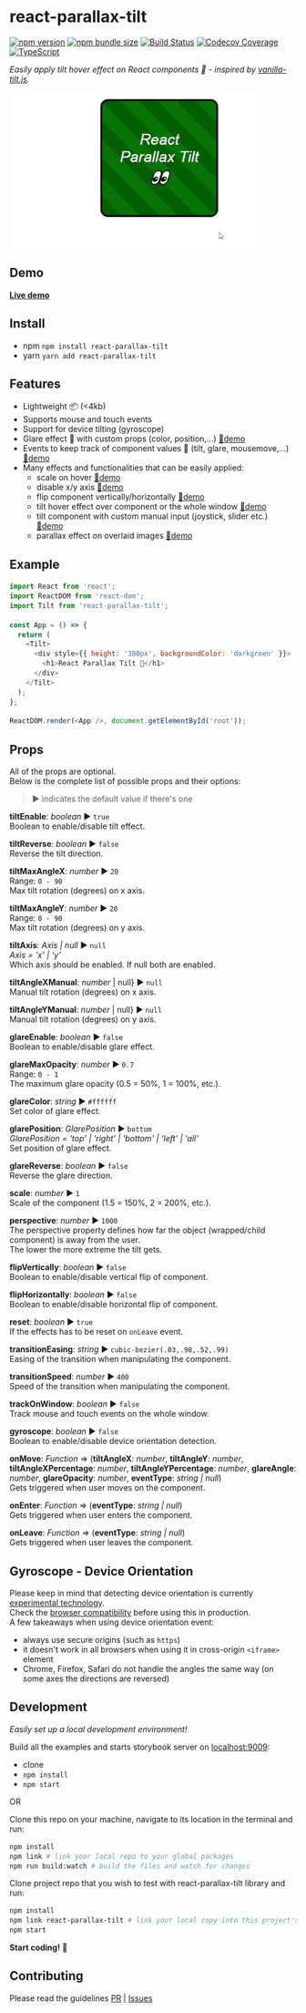 # react-parallax-tilt

[![npm version][npm-badge]][npm-url]
[![npm bundle size][size-badge]][npm-url]
[![Build Status][build-badge]][build-url]
[![Codecov Coverage][coverage-badge]][coverage-url]
[![TypeScript][typescript-badge]][typescript-url]

_Easily apply tilt hover effect on React components 👀 - inspired by [vanilla-tilt.js](https://github.com/micku7zu/vanilla-tilt.js/)._

![](demo.gif)

## Demo

**[Live demo](https://mkosir.github.io/react-parallax-tilt)**

## Install

- npm `npm install react-parallax-tilt`
- yarn `yarn add react-parallax-tilt`

## Features

- Lightweight 📦 (<4kb)
- Supports mouse and touch events
- Support for device tilting (gyroscope)
- Glare effect 🌟 with custom props (color, position,...) [🔗demo](https://mkosir.github.io/react-parallax-tilt/?path=/story/react-parallax-tilt--parallax-effect-glare-scale)
- Events to keep track of component values 📐 (tilt, glare, mousemove,...) [🔗demo](https://mkosir.github.io/react-parallax-tilt/?path=/story/react-parallax-tilt--events)
- Many effects and functionalities that can be easily applied:
  - scale on hover [🔗demo](https://mkosir.github.io/react-parallax-tilt/?path=/story/react-parallax-tilt--scale)
  - disable x/y axis [🔗demo](https://mkosir.github.io/react-parallax-tilt/?path=/story/react-parallax-tilt--disable-x-y-axis)
  - flip component vertically/horizontally [🔗demo](https://mkosir.github.io/react-parallax-tilt/?path=/story/react-parallax-tilt--flip-vertically-horizontally)
  - tilt hover effect over component or the whole window [🔗demo](https://mkosir.github.io/react-parallax-tilt/?path=/story/react-parallax-tilt--track-on-window)
  - tilt component with custom manual input (joystick, slider etc.) [🔗demo](https://mkosir.github.io/react-parallax-tilt/?path=/story/react-parallax-tilt--tilt-manual-input)
  - parallax effect on overlaid images [🔗demo](https://mkosir.github.io/react-parallax-tilt/?path=/story/react-parallax-tilt--parallax-effect-image)

## Example

```javascript
import React from 'react';
import ReactDOM from 'react-dom';
import Tilt from 'react-parallax-tilt';

const App = () => {
  return (
    <Tilt>
      <div style={{ height: '300px', backgroundColor: 'darkgreen' }}>
        <h1>React Parallax Tilt 👀</h1>
      </div>
    </Tilt>
  );
};

ReactDOM.render(<App />, document.getElementById('root'));
```

## Props

All of the props are optional.  
Below is the complete list of possible props and their options:

> ▶︎ indicates the default value if there's one

**tiltEnable**: _boolean_ ▶︎ `true`  
Boolean to enable/disable tilt effect.

**tiltReverse**: _boolean_ ▶︎ `false`  
Reverse the tilt direction.

**tiltMaxAngleX**: _number_ ▶︎ `20`  
Range: `0 - 90`  
Max tilt rotation (degrees) on x axis.

**tiltMaxAngleY**: _number_ ▶︎ `20`  
Range: `0 - 90`  
Max tilt rotation (degrees) on y axis.

**tiltAxis**: _Axis | null_ ▶︎ `null`  
_Axis = 'x' | 'y'_  
Which axis should be enabled. If null both are enabled.

**tiltAngleXManual**: _number_ | null} ▶︎ `null`  
Manual tilt rotation (degrees) on x axis.

**tiltAngleYManual**: _number_ | null} ▶︎ `null`  
Manual tilt rotation (degrees) on y axis.

**glareEnable**: _boolean_ ▶︎ `false`  
Boolean to enable/disable glare effect.

**glareMaxOpacity**: _number_ ▶︎ `0.7`  
Range: `0 - 1`  
The maximum glare opacity (0.5 = 50%, 1 = 100%, etc.).

**glareColor**: _string_ ▶︎ `#ffffff`  
Set color of glare effect.

**glarePosition**: _GlarePosition_ ▶︎ `bottom`  
_GlarePosition = 'top' | 'right' | 'bottom' | 'left' | 'all'_  
Set position of glare effect.

**glareReverse**: _boolean_ ▶︎ `false`  
Reverse the glare direction.

**scale**: _number_ ▶︎ `1`  
Scale of the component (1.5 = 150%, 2 = 200%, etc.).

**perspective**: _number_ ▶︎ `1000`  
The perspective property defines how far the object (wrapped/child component) is away from the user.  
The lower the more extreme the tilt gets.

**flipVertically**: _boolean_ ▶︎ `false`  
Boolean to enable/disable vertical flip of component.

**flipHorizontally**: _boolean_ ▶︎ `false`  
Boolean to enable/disable horizontal flip of component.

**reset**: _boolean_ ▶︎ `true`  
If the effects has to be reset on `onLeave` event.

**transitionEasing**: _string_ ▶︎ `cubic-bezier(.03,.98,.52,.99)`  
Easing of the transition when manipulating the component.

**transitionSpeed**: _number_ ▶︎ `400`  
Speed of the transition when manipulating the component.

**trackOnWindow**: _boolean_ ▶︎ `false`  
Track mouse and touch events on the whole window.

**gyroscope**: _boolean_ ▶︎ `false`  
Boolean to enable/disable device orientation detection.

**onMove**: _Function_ => (**tiltAngleX**: _number_, **tiltAngleY**: _number_, **tiltAngleXPercentage**: _number_, **tiltAngleYPercentage**: _number_, **glareAngle**: _number_, **glareOpacity**: _number_, **eventType**: _string | null_)  
Gets triggered when user moves on the component.

**onEnter**: _Function_ => (**eventType**: _string | null_)  
Gets triggered when user enters the component.

**onLeave**: _Function_ => (**eventType**: _string | null_)  
Gets triggered when user leaves the component.

## Gyroscope - Device Orientation

Please keep in mind that detecting device orientation is currently [experimental technology](https://developer.mozilla.org/en-US/docs/MDN/Contribute/Guidelines/Conventions_definitions#Experimental).  
Check the [browser compatibility](https://caniuse.com/#search=DeviceOrientation) before using this in production.  
A few takeaways when using device orientation event:

- always use secure origins (such as `https`)
- it doesn't work in all browsers when using it in cross-origin `<iframe>` element
- Chrome, Firefox, Safari do not handle the angles the same way (on some axes the directions are reversed)

## Development

_Easily set up a local development environment!_

Build all the examples and starts storybook server on [localhost:9009](http://localhost:9009):

- clone
- `npm install`
- `npm start`

OR

Clone this repo on your machine, navigate to its location in the terminal and run:

```bash
npm install
npm link # link your local repo to your global packages
npm run build:watch # build the files and watch for changes
```

Clone project repo that you wish to test with react-parallax-tilt library and run:

```bash
npm install
npm link react-parallax-tilt # link your local copy into this project's node_modules
npm start
```

**Start coding!** 🎉

## Contributing

Please read the guidelines [PR](.github/PULL_REQUEST_TEMPLATE.md) | [Issues](.github/ISSUE_TEMPLATE.md)

[npm-url]: https://www.npmjs.com/package/react-parallax-tilt
[npm-badge]: https://img.shields.io/npm/v/react-parallax-tilt.svg
[size-badge]: https://img.shields.io/bundlephobia/minzip/react-parallax-tilt.svg
[build-badge]: https://travis-ci.com/mkosir/react-parallax-tilt.svg
[build-url]: https://travis-ci.com/mkosir/react-parallax-tilt
[coverage-badge]: https://img.shields.io/codecov/c/github/mkosir/react-parallax-tilt.svg
[coverage-url]: https://codecov.io/gh/mkosir/react-parallax-tilt
[typescript-badge]: https://badges.frapsoft.com/typescript/code/typescript.svg?v=101
[typescript-url]: https://github.com/microsoft/TypeScript

